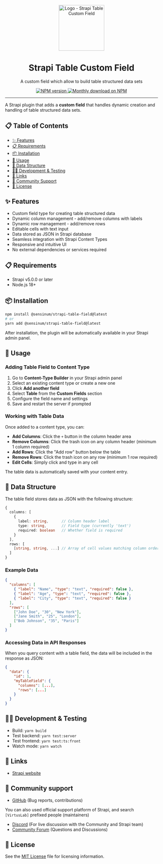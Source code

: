 <div align="center" style="max-width: 10rem; margin: 0 auto">
  <img style="width: 150px; height: auto;" src="https://www.sensinum.com/img/open-source/strapi-plugin-table-field/logo.png" alt="Logo - Strapi Table Custom Field" />
</div>
<div align="center">
  <h1>Strapi Table Custom Field</h1>
  <p>A custom field which allow to build table structured data sets</p>
  <a href="https://www.npmjs.org/package/@sensinum/strapi-table-field">
    <img alt="NPM version" src="https://img.shields.io/npm/v/@sensinum/strapi-table-field.svg">
  </a>
  <a href="https://www.npmjs.org/package/@sensinum/strapi-table-field">
    <img src="https://img.shields.io/npm/dm/@sensinum/strapi-table-field.svg" alt="Monthly download on NPM" />
  </a>
</div>

---

A Strapi plugin that adds a **custom field** that handles dynamic creation and handling of table structured data sets.

## 📋 Table of Contents

- [✨ Features](#features)
- [📋 Requirements](#requirements)
- [📦 Installation](#installation)
- [🚀 Usage](#usage)
- [💾 Data Structure](#data-structure)
- [👨‍💻 Development & Testing](#development--testing)
- [🔗 Links](#links)
- [💬 Community Support](#community-support)
- [📄 License](#license)

## ✨ Features
- Custom field type for creating table structured data
- Dynamic column management - add/remove columns with labels
- Dynamic row management - add/remove rows
- Editable cells with text input
- Data stored as JSON in Strapi database
- Seamless integration with Strapi Content Types
- Responsive and intuitive UI
- No external dependencies or services required

## 📋 Requirements
- Strapi v5.0.0 or later
- Node.js 18+

## 📦 Installation

```bash
npm install @sensinum/strapi-table-field@latest
# or
yarn add @sensinum/strapi-table-field@latest
```

After installation, the plugin will be automatically available in your Strapi admin panel.

## 🚀 Usage

### Adding Table Field to Content Type

1. Go to **Content-Type Builder** in your Strapi admin panel
2. Select an existing content type or create a new one
3. Click **Add another field**
4. Select **Table** from the **Custom Fields** section
5. Configure the field name and settings
6. Save and restart the server if prompted

### Working with Table Data

Once added to a content type, you can:

- **Add Columns**: Click the `+` button in the column header area
- **Remove Columns**: Click the trash icon on any column header (minimum 1 column required)
- **Add Rows**: Click the "Add row" button below the table
- **Remove Rows**: Click the trash icon on any row (minimum 1 row required)
- **Edit Cells**: Simply click and type in any cell

The table data is automatically saved with your content entry.

## 💾 Data Structure

The table field stores data as JSON with the following structure:

```typescript
{
  columns: [
    {
      label: string,      // Column header label
      type: string,       // Field type (currently 'text')
      required: boolean   // Whether field is required
    }
  ],
  rows: [
    [string, string, ...] // Array of cell values matching column order
  ]
}
```

### Example Data

```json
{
  "columns": [
    { "label": "Name", "type": "text", "required": false },
    { "label": "Age", "type": "text", "required": false },
    { "label": "City", "type": "text", "required": false }
  ],
  "rows": [
    ["John Doe", "30", "New York"],
    ["Jane Smith", "25", "London"],
    ["Bob Johnson", "35", "Paris"]
  ]
}
```

### Accessing Data in API Responses

When you query content with a table field, the data will be included in the response as JSON:

```json
{
  "data": {
    "id": 1,
    "myTableField": {
      "columns": [...],
      "rows": [...]
    }
  }
}
```

## 👨‍💻 Development & Testing

- Build: `yarn build`
- Test backend: `yarn test:server`
- Test frontend: `yarn test:ts:front`
- Watch mode: `yarn watch`

## 🔗 Links

- [Strapi website](http://strapi.io/)

## 💬 Community support

- [GitHub](https://github.com/VirtusLab-Open-Source/strapi-plugin-table-field) (Bug reports, contributions)
  
You can also used official support platform of Strapi, and search `[VirtusLab]` prefixed people (maintainers) 

- [Discord](https://discord.strapi.io) (For live discussion with the Community and Strapi team)
- [Community Forum](https://forum.strapi.io) (Questions and Discussions)

## 📄 License

See the [MIT License](LICENSE) file for licensing information.